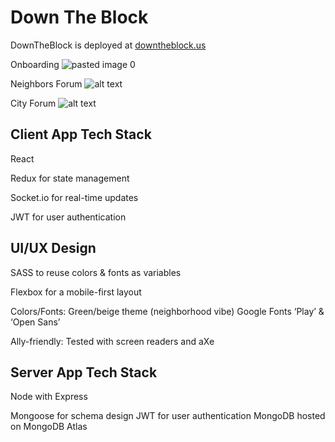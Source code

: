# Down The Block

DownTheBlock is deployed at [downtheblock.us](https://neighbors-client.herokuapp.com/ "Google's Homepage")



Onboarding ![pasted image 0](https://user-images.githubusercontent.com/43651736/53673209-6f57a100-3c43-11e9-8926-d7a35b3517d1.png)

Neighbors Forum
![alt text](https://github.com/thinkful-ei26/Down-The-Block-Client/blob/dev/public/screenshot.png "Sims")

City Forum
![alt text](https://github.com/thinkful-ei26/Down-The-Block-Client/blob/dev/public/screenshot2.png "Sims")



## Client App Tech Stack
React

Redux for state management

Socket.io for real-time updates

JWT for user authentication

## UI/UX Design
SASS  to reuse colors & fonts as variables

Flexbox for a mobile-first layout

Colors/Fonts:
  Green/beige theme (neighborhood vibe)
  Google Fonts ‘Play’ & ‘Open Sans’

Ally-friendly:
  Tested with screen readers and aXe

## Server App Tech Stack

Node with Express

Mongoose for schema design
JWT for user authentication
MongoDB hosted on MongoDB Atlas



